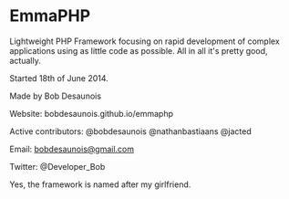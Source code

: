 EmmaPHP
=======

Lightweight PHP Framework 
focusing on rapid development of complex applications using as little code as possible.
All in all it's pretty good, actually.

Started 18th of June 2014.

Made by Bob Desaunois

Website: bobdesaunois.github.io/emmaphp

Active contributors:
@bobdesaunois
@nathanbastiaans
@jacted

Email: bobdesaunois@gmail.com

Twitter: @Developer_Bob

Yes, the framework is named after my girlfriend.

